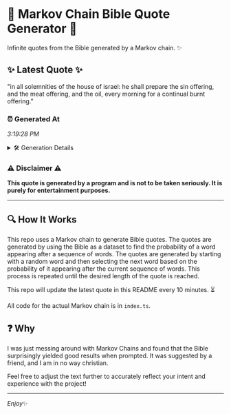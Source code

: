 # 📖 Markov Chain Bible Quote Generator 📖

Infinite quotes from the Bible generated by a Markov chain. ✨

## ✨ Latest Quote ✨
"in all solemnities of the house of israel: he shall prepare the sin offering, and the meat offering, and the oil, every morning for a continual burnt offering."

### ⏰ Generated At
*3:19:28 PM*

<details>
    <summary>🛠️ Generation Details</summary>
    <p>
        <strong>🌱 Seed:</strong> in<br>
        <strong>🔄 Iterations:</strong> 27<br>
        <strong>📜 Context History:</strong><br>[ in ]: all<br>[ in, all ]: solemnities<br>[ in, all, solemnities ]: of<br>[ in, all, solemnities, of ]: the<br>[ in, all, solemnities, of, the ]: house<br>[ in, all, solemnities, of, the, house ]: of<br>[ all, solemnities, of, the, house, of ]: israel:<br>[ solemnities, of, the, house, of, israel: ]: he<br>[ of, the, house, of, israel:, he ]: shall<br>[ the, house, of, israel:, he, shall ]: prepare<br>[ house, of, israel:, he, shall, prepare ]: the<br>[ of, israel:, he, shall, prepare, the ]: sin<br>[ israel:, he, shall, prepare, the, sin ]: offering,<br>[ he, shall, prepare, the, sin, offering, ]: and<br>[ shall, prepare, the, sin, offering,, and ]: the<br>[ prepare, the, sin, offering,, and, the ]: meat<br>[ the, sin, offering,, and, the, meat ]: offering,<br>[ sin, offering,, and, the, meat, offering, ]: and<br>[ offering,, and, the, meat, offering,, and ]: the<br>[ and, the, meat, offering,, and, the ]: oil,<br>[ the, meat, offering,, and, the, oil, ]: every<br>[ meat, offering,, and, the, oil,, every ]: morning<br>[ offering,, and, the, oil,, every, morning ]: for<br>[ and, the, oil,, every, morning, for ]: a<br>[ the, oil,, every, morning, for, a ]: continual<br>[ oil,, every, morning, for, a, continual ]: burnt<br>[ every, morning, for, a, continual, burnt ]: offering.<br>
    </p>
</details>

### ⚠️ Disclaimer ⚠️
**This quote is generated by a program and is not to be taken seriously. It is purely for entertainment purposes.**

---

## 🔍 How It Works

This repo uses a Markov chain to generate Bible quotes. The quotes are generated by using the Bible as a dataset to find the probability of a word appearing after a sequence of words. The quotes are generated by starting with a random word and then selecting the next word based on the probability of it appearing after the current sequence of words. This process is repeated until the desired length of the quote is reached.

This repo will update the latest quote in this README every 10 minutes. ⏳

All code for the actual Markov chain is in `index.ts`.

## ❓ Why

I was just messing around with Markov Chains and found that the Bible surprisingly yielded good results when prompted. 
It was suggested by a friend, and I am in no way christian.

Feel free to adjust the text further to accurately reflect your intent and experience with the project!

---

*Enjoy*✨
